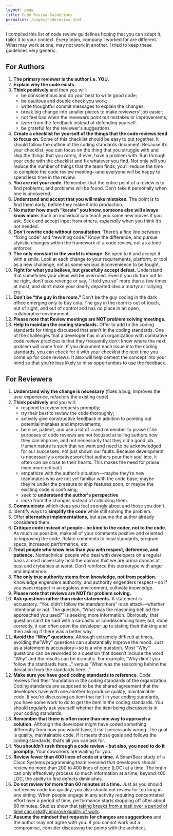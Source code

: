 ```yaml
---
layout: page
title: Code Review Guidelines
permalink: /pages/codereview.html
---
```

I compiled this list of code review guidelines hoping that you can adapt it, tailor it to your context.
Every team, company I worked for are different. What may work at one, may not work in another. I tried
to keep these guidelines very generic.

## For Authors

1. **The primary reviewer is the author i.e. YOU.**
1. **Explain why the code exists.**
1. **Think positively** and then you will:
    * be conscientious and do your best to write good code;
    * be cautious and double check you work;
    * write thoughtful commit messages to explain the changes;
    * break big change into smaller pieces to make reviewers’ job easier;
    * not feel bad when the reviewers point out mistakes or improvements;
    * *learn* from the feedback instead of defending yourself.
    * be grateful for the reviewer's suggestions
1. **Create a checklist for yourself of the things that the code reviews tend to focus on.** Some of this checklist should be easy to put together. It should follow the outline of the coding standards document. Because it’s your checklist, you can focus on the thing that you struggle with and skip the things that you rarely, if ever, have a problem with. Run through your code with the checklist and fix whatever you find. Not only will you reduce the number of things that the team finds, you’ll reduce the time to complete the code review meeting—and everyone will be happy to spend less time in the review.
1. **You are not your code.** Remember that the entire point of a review is to find problems, and problems will be found. Don’t take it personally when one is uncovered.
1. **Understand and accept that you will make mistakes.** The point is to find them early, before they make it into production.
1. **No matter how much “karate” you know, someone else will always know more.** Such an individual can teach you some new moves if you ask. Seek and accept input from others, *especially* when you think it’s not needed.
1. **Don’t rewrite code without consultation.** There’s a fine line between “fixing code” and “rewriting code.” Know the difference, and pursue stylistic changes within the framework of a code review, not as a lone enforcer.
1. **The only constant in the world is change.** Be open to it and accept it with a smile. Look at each change to your requirements, platform, or tool as a new challenge, not as some serious inconvenience to be fought.
1. **Fight for what you believe, but gracefully accept defeat.** Understand that sometimes your ideas will be overruled. Even if you do turn out to be right, don’t take revenge or say, “I told you so” more than a few times at most, and don’t make your dearly departed idea a martyr or rallying cry.
1. **Don’t be “the guy in the room.”** Don’t be the guy coding in the dark office emerging only to buy cola. The guy in the room is out of touch, out of sight, and out of control and has no place in an open, collaborative environment.
1. **Please note that Review meetings are NOT problem solving meetings.**
1. **Help to maintain the coding standards.** Offer to add to the coding standards for things discussed that aren’t in the coding standards. One of the challenges that a developer has in an organization with combative code review practices is that they frequently don’t know where the next problem will come from. If you document each issue into the coding standards, you can check for it with your checklist the next time you come up for code reviews. It also will help cement the concept into your mind so that you’re less likely to miss opportunities to use the feedback.

## For Reviewers


1. **Understand why the change is necessary** (fixes a bug, improves the user experience, refactors the existing code)
1. **Think positively** and you will:
    * respond to review requests promptly;
    * try their best to review the code thoroughly;
    * actively give constructive feedback in addition to pointing out potential mistakes and improvements;
    * be nice, patient, and use a lot of ☺and remember to praise (The purposes of code reviews are not focused at telling authors how they can improve, and not necessarily that they did a good job. Human nature is such that we want and need to be acknowledged for our successes, not just shown our faults. Because development is necessarily a creative work that authors pour their soul into, it often can be close to their hearts. This makes the need for praise even more critical.)
    * empathize with the author’s situation — maybe they’re new teammates who are not yet familiar with the code base; maybe they’re under the pressure to ship features soon; or maybe the existing code is confusing;
    * seek to **understand the author's perspective**
    * *learn* from the changes instead of criticizing them.
1. **Communicate** which ideas you feel strongly about and those you don't.
1. Identify ways to **simplify the code** while still solving the problem.
1. Offer **alternative implementations**, but assume the author already considered them.
1. **Critique code instead of people – be kind to the coder, not to the code.** As much as possible, make all of your comments positive and oriented to improving the code. Relate comments to local standards, program specs, increased performance, etc.
1. **Treat people who know less than you with respect, deference, and patience.** Nontechnical people who deal with developers on a regular basis almost universally hold the opinion that we are prima donnas at best and crybabies at worst. Don’t reinforce this stereotype with anger and impatience.
1. **The only true authority stems from knowledge, not from position.** Knowledge engenders authority, and authority engenders respect – so if you want respect in an egoless environment, cultivate knowledge.
1. **Please note that reviews are NOT for problem solving.**
1. **Ask questions rather than make statements.** A statement is accusatory. “You didn’t follow the standard here” is an attack—whether intentional or not. The question, “What was the reasoning behind the approached you used?” is seeking more information. Obviously, that question can’t be said with a sarcastic or condescending tone; but, done correctly, it can often open the developer up to stating their thinking and then asking if there was a better way.
1. **Avoid the “Why” questions.** Although extremely difficult at times, avoiding the”Why” questions can substantially improve the mood. Just as a statement is accusatory—so is a why question. Most “Why” questions can be reworded to a question that doesn’t include the word “Why” and the results can be dramatic. For example, “Why didn’t you follow the standards here…” versus “What was the reasoning behind the deviation from the standards here…”
1. **Make sure you have good coding standards to reference.** Code reviews find their foundation in the coding standards of the organization. Coding standards are supposed to be the shared agreement that the developers have with one another to produce quality, maintainable code. If you’re discussing an item that isn’t in your coding standards, you have some work to do to get the item in the coding standards. You should regularly ask yourself whether the item being discussed is in your coding standards.
1. **Remember that there is often more than one way to approach a solution.** Although the developer might have coded something differently from how you would have, it isn’t necessarily wrong. The goal is quality, maintainable code. If it meets those goals and follows the coding standards, that’s all you can ask for.
1. **You shouldn’t rush through a code review - but also, you need to do it promptly.** Your coworkers are waiting for you.
1. **Review fewer than 400 lines of code at a time.** A SmartBear study of a Cisco Systems programming team revealed that developers should review no more than 200 to 400 lines of code (LOC) at a time. The brain can only effectively process so much information at a time; beyond 400 LOC, the ability to find defects diminishes.
1. **Do not review for more than 60 minutes at a time.** Just as you should not review code too quickly, you also should not review for too long in one sitting. When people engage in any activity requiring concentrated effort over a period of time, performance starts dropping off after about 60 minutes. Studies show that [taking breaks from a task over a period of time can greatly improve quality of work](https://news.illinois.edu/view/6367/205427).
1. **Assume the mindset that requests for changes are suggestions** and the author may not agree with you. If you cannot work out a compromise, consider discussing the points with the architect.
